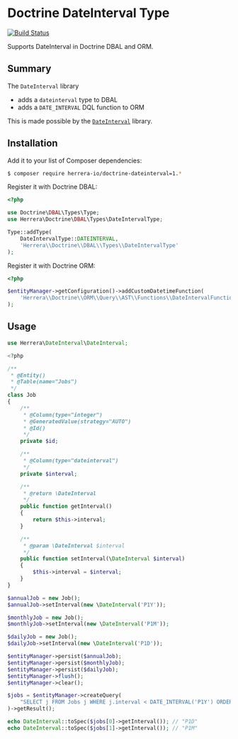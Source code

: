 Doctrine DateInterval Type
==========================

[![Build Status](https://travis-ci.org/herrera-io/php-doctrine-dateinterval.png?branch=master)](https://travis-ci.org/herrera-io/php-doctrine-dateinterval)

Supports DateInterval in Doctrine DBAL and ORM.

Summary
-------

The `DateInterval` library

- adds a `dateinterval` type to DBAL
- adds a `DATE_INTERVAL` DQL function to ORM

This is made possible by the [`DateInterval`](https://github.com/herrera-io/php-date-interval) library.

Installation
------------

Add it to your list of Composer dependencies:

```sh
$ composer require herrera-io/doctrine-dateinterval=1.*
```

Register it with Doctrine DBAL:

```php
<?php

use Doctrine\DBAL\Types\Type;
use Herrera\Doctrine\DBAL\Types\DateIntervalType;

Type::addType(
    DateIntervalType::DATEINTERVAL,
    'Herrera\\Doctrine\\DBAL\\Types\\DateIntervalType'
);
```

Register it with Doctrine ORM:

```php
<?php

$entityManager->getConfiguration()->addCustomDatetimeFunction(
    'Herrera\\Doctrine\\ORM\\Query\\AST\\Functions\\DateIntervalFunction'
);
```

Usage
-----

```php
use Herrera\DateInterval\DateInterval;

<?php

/**
 * @Entity()
 * @Table(name="Jobs")
 */
class Job
{
    /**
     * @Column(type="integer")
     * @GeneratedValue(strategy="AUTO")
     * @Id()
     */
    private $id;

    /**
     * @Column(type="dateinterval")
     */
    private $interval;

    /**
     * @return \DateInterval
     */
    public function getInterval()
    {
        return $this->interval;
    }

    /**
     * @param \DateInterval $interval
     */
    public function setInterval(\DateInterval $interval)
    {
        $this->interval = $interval;
    }
}

$annualJob = new Job();
$annualJob->setInterval(new \DateInterval('P1Y'));

$monthlyJob = new Job();
$monthlyJob->setInterval(new \DateInterval('P1M'));

$dailyJob = new Job();
$dailyJob->setInterval(new \DateInterval('P1D'));

$entityManager->persist($annualJob);
$entityManager->persist($monthlyJob);
$entityManager->persist($dailyJob);
$entityManager->flush();
$entityManager->clear();

$jobs = $entityManager->createQuery(
    "SELECT j FROM Jobs j WHERE j.interval < DATE_INTERVAL('P1Y') ORDER BY j.interval ASC"
)->getResult();

echo DateInterval::toSpec($jobs[0]->getInterval()); // "P1D"
echo DateInterval::toSpec($jobs[1]->getInterval()); // "P1M"
```